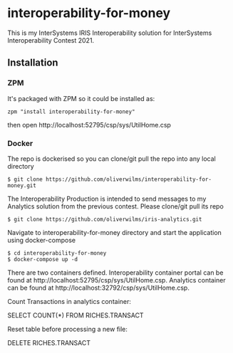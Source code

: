 # interoperability-for-money
This is my InterSystems IRIS Interoperability solution for InterSystems Interoperability Contest 2021.

## Installation 

### ZPM
It's packaged with ZPM so it could be installed as:
```
zpm "install interoperability-for-money"
```
then open http://localhost:52795/csp/sys/UtilHome.csp


### Docker
The repo is dockerised so you can clone/git pull the repo into any local directory

```
$ git clone https://github.com/oliverwilms/interoperability-for-money.git
```

The Interoperability Production is intended to send messages to my Analytics solution from the previous contest. Please clone/git pull its repo

```
$ git clone https://github.com/oliverwilms/iris-analytics.git
```

Navigate to interoperability-for-money directory and start the application using docker-compose

```
$ cd interoperability-for-money
$ docker-compose up -d
```
There are two containers defined. Interoperability container portal can be found at http://localhost:52795/csp/sys/UtilHome.csp. Analytics container can be found at http://localhost:32792/csp/sys/UtilHome.csp.

Count Transactions in analytics container:

SELECT COUNT(*) FROM RICHES.TRANSACT

Reset table before processing a new file:

DELETE RICHES.TRANSACT
